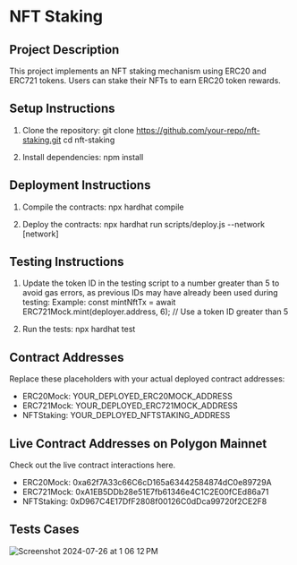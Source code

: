 NFT Staking 
====================

Project Description
-------------------
This project implements an NFT staking mechanism using ERC20 and ERC721 tokens. Users can stake their NFTs to earn ERC20 token rewards.

Setup Instructions
------------------
1. Clone the repository:
   git clone https://github.com/your-repo/nft-staking.git
   cd nft-staking

2. Install dependencies:
   npm install

Deployment Instructions
-----------------------
1. Compile the contracts:
   npx hardhat compile

2. Deploy the contracts:
   npx hardhat run scripts/deploy.js --network [network]

Testing Instructions
--------------------
1. Update the token ID in the testing script to a number greater than 5 to avoid gas errors, as previous IDs may have already been used during testing:
   Example: const mintNftTx = await ERC721Mock.mint(deployer.address, 6); // Use a token ID greater than 5

2. Run the tests:
   npx hardhat test

Contract Addresses
------------------
Replace these placeholders with your actual deployed contract addresses:
- ERC20Mock: YOUR_DEPLOYED_ERC20MOCK_ADDRESS
- ERC721Mock: YOUR_DEPLOYED_ERC721MOCK_ADDRESS
- NFTStaking: YOUR_DEPLOYED_NFTSTAKING_ADDRESS


Live Contract Addresses on Polygon Mainnet
------------------

Check out the live contract interactions here.

- ERC20Mock: 0xa62f7A33c66C6cD165a63442584874dC0e89729A
- ERC721Mock: 0xA1EB5DDb28e51E7fb61346e4C1C2E00fCEd86a71
- NFTStaking: 0xD967C4E17DfF2808f00126C0dDca99720f2CE2F8

Tests Cases
---------------------

![Screenshot 2024-07-26 at 1 06 12 PM](https://github.com/user-attachments/assets/830003dc-7706-45e6-87f8-056923c28d0d)




